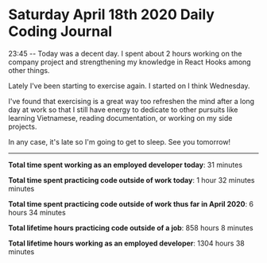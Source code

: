 # Saturday April 18th 2020 Daily Coding Journal

23:45 -- Today was a decent day. I spent about 2 hours working on the company project and strengthening my knowledge in React Hooks among other things.

Lately I've been starting to exercise again. I started on I think Wednesday.

I've found that exercising is a great way too refreshen the mind after a long day at work so that I still have energy to dedicate to other pursuits like learning Vietnamese, reading documentation, or working on my side projects.

In any case, it's late so I'm going to get to sleep. See you tomorrow!
___
**Total time spent working as an employed developer today**: 31 minutes

**Total time spent practicing code outside of work today**: 1 hour 32 minutes minutes

**Total time spent practicing code outside of work thus far in April 2020**: 6 hours 34 minutes

**Total lifetime hours practicing code outside of a job**: 858 hours 8 minutes

**Total lifetime hours working as an employed developer**: 1304 hours 38 minutes